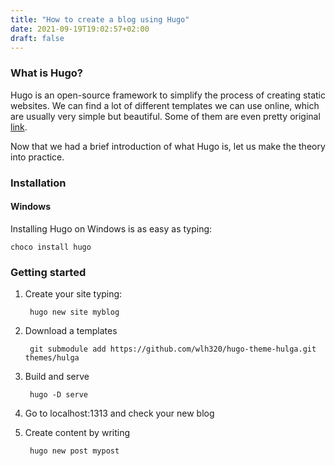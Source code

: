 ```yaml
---
title: "How to create a blog using Hugo"
date: 2021-09-19T19:02:57+02:00
draft: false
---
```

### What is Hugo?

Hugo is an open-source framework to simplify the process of creating static websites. We can find a lot of different templates we can use online, which are usually very simple but beautiful. Some of them are even pretty original [link](https://github.com/panr/hugo-theme-terminal).

Now that we had a brief introduction of what Hugo is, let us make the theory into practice.

### Installation

#### Windows

Installing Hugo on Windows is as easy as typing:

	choco install hugo
	

### Getting started

1. Create your site typing:

		hugo new site myblog
	

2. Download a templates

		git submodule add https://github.com/wlh320/hugo-theme-hulga.git themes/hulga
	 

3. Build and serve
	
		hugo -D serve
	
4. Go to localhost:1313 and check your new blog

5. Create content by writing

		hugo new post mypost
	